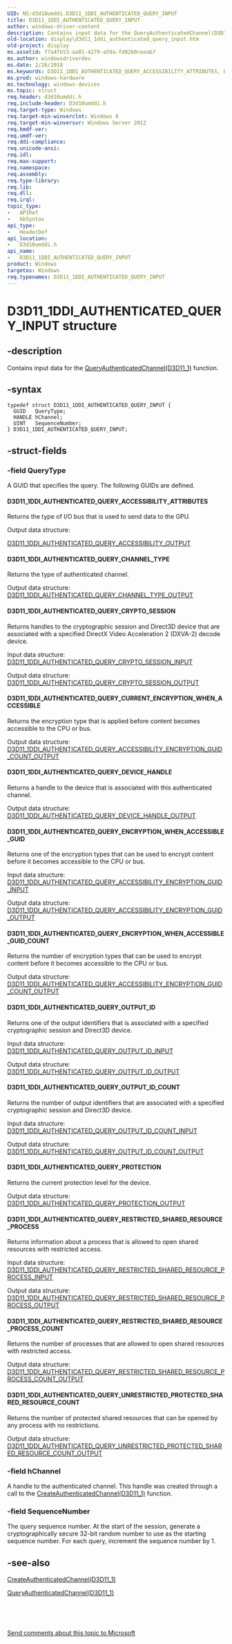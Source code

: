```yaml
---
UID: NS:d3d10umddi.D3D11_1DDI_AUTHENTICATED_QUERY_INPUT
title: D3D11_1DDI_AUTHENTICATED_QUERY_INPUT
author: windows-driver-content
description: Contains input data for the QueryAuthenticatedChannel(D3D11_1) function.
old-location: display\d3d11_1ddi_authenticated_query_input.htm
old-project: display
ms.assetid: f7a4fb53-aa01-4279-a59a-fd92b0ceeab7
ms.author: windowsdriverdev
ms.date: 2/26/2018
ms.keywords: D3D11_1DDI_AUTHENTICATED_QUERY_ACCESSIBILITY_ATTRIBUTES, D3D11_1DDI_AUTHENTICATED_QUERY_CHANNEL_TYPE, D3D11_1DDI_AUTHENTICATED_QUERY_CRYPTO_SESSION, D3D11_1DDI_AUTHENTICATED_QUERY_CURRENT_ENCRYPTION_WHEN_ACCESSIBLE, D3D11_1DDI_AUTHENTICATED_QUERY_DEVICE_HANDLE, D3D11_1DDI_AUTHENTICATED_QUERY_ENCRYPTION_WHEN_ACCESSIBLE_GUID, D3D11_1DDI_AUTHENTICATED_QUERY_ENCRYPTION_WHEN_ACCESSIBLE_GUID_COUNT, D3D11_1DDI_AUTHENTICATED_QUERY_INPUT, D3D11_1DDI_AUTHENTICATED_QUERY_INPUT structure [Display Devices], D3D11_1DDI_AUTHENTICATED_QUERY_OUTPUT_ID, D3D11_1DDI_AUTHENTICATED_QUERY_OUTPUT_ID_COUNT, D3D11_1DDI_AUTHENTICATED_QUERY_PROTECTION, D3D11_1DDI_AUTHENTICATED_QUERY_RESTRICTED_SHARED_RESOURCE_PROCESS, D3D11_1DDI_AUTHENTICATED_QUERY_RESTRICTED_SHARED_RESOURCE_PROCESS_COUNT, D3D11_1DDI_AUTHENTICATED_QUERY_UNRESTRICTED_PROTECTED_SHARED_RESOURCE_COUNT, d3d10umddi/D3D11_1DDI_AUTHENTICATED_QUERY_INPUT, display.d3d11_1ddi_authenticated_query_input
ms.prod: windows-hardware
ms.technology: windows-devices
ms.topic: struct
req.header: d3d10umddi.h
req.include-header: D3d10umddi.h
req.target-type: Windows
req.target-min-winverclnt: Windows 8
req.target-min-winversvr: Windows Server 2012
req.kmdf-ver: 
req.umdf-ver: 
req.ddi-compliance: 
req.unicode-ansi: 
req.idl: 
req.max-support: 
req.namespace: 
req.assembly: 
req.type-library: 
req.lib: 
req.dll: 
req.irql: 
topic_type:
-	APIRef
-	kbSyntax
api_type:
-	HeaderDef
api_location:
-	D3d10umddi.h
api_name:
-	D3D11_1DDI_AUTHENTICATED_QUERY_INPUT
product: Windows
targetos: Windows
req.typenames: D3D11_1DDI_AUTHENTICATED_QUERY_INPUT
---
```


# D3D11_1DDI_AUTHENTICATED_QUERY_INPUT structure


## -description


Contains input data for the <a href="..\d3d10umddi\nc-d3d10umddi-pfnd3d11_1ddi_queryauthenticatedchannel.md">QueryAuthenticatedChannel(D3D11_1)</a> function.


## -syntax


````
typedef struct D3D11_1DDI_AUTHENTICATED_QUERY_INPUT {
  GUID   QueryType;
  HANDLE hChannel;
  UINT   SequenceNumber;
} D3D11_1DDI_AUTHENTICATED_QUERY_INPUT;
````


## -struct-fields




### -field QueryType

A GUID that specifies the query. The following GUIDs are defined.



#### D3D11_1DDI_AUTHENTICATED_QUERY_ACCESSIBILITY_ATTRIBUTES

Returns the type of I/O bus that is used to send data to the GPU.

Output data structure: 


<a href="https://msdn.microsoft.com/0b32d283-9a5f-4e37-9b03-3c0f5c33c11d">D3D11_1DDI_AUTHENTICATED_QUERY_ACCESSIBILITY_OUTPUT</a>




#### D3D11_1DDI_AUTHENTICATED_QUERY_CHANNEL_TYPE

Returns the type of authenticated channel.

Output data structure: <a href="https://msdn.microsoft.com/library/windows/hardware/hh406386">D3D11_1DDI_AUTHENTICATED_QUERY_CHANNEL_TYPE_OUTPUT</a>




#### D3D11_1DDI_AUTHENTICATED_QUERY_CRYPTO_SESSION

Returns handles to the cryptographic session and Direct3D device that are associated with a specified DirectX Video Acceleration 2 (DXVA-2) decode device.

Input data structure: <a href="https://msdn.microsoft.com/library/windows/hardware/hh406388">D3D11_1DDI_AUTHENTICATED_QUERY_CRYPTO_SESSION_INPUT</a>


Output data structure: <a href="https://msdn.microsoft.com/library/windows/hardware/hh406390">D3D11_1DDI_AUTHENTICATED_QUERY_CRYPTO_SESSION_OUTPUT</a>




#### D3D11_1DDI_AUTHENTICATED_QUERY_CURRENT_ENCRYPTION_WHEN_ACCESSIBLE

Returns the encryption type that is applied before content becomes accessible to the CPU or bus.

Output data structure: <a href="https://msdn.microsoft.com/library/windows/hardware/hh406378">D3D11_1DDI_AUTHENTICATED_QUERY_ACCESSIBILITY_ENCRYPTION_GUID_COUNT_OUTPUT</a>




#### D3D11_1DDI_AUTHENTICATED_QUERY_DEVICE_HANDLE

Returns a handle to the device that is associated with this authenticated channel.

Output data structure: <a href="https://msdn.microsoft.com/library/windows/hardware/hh406396">D3D11_1DDI_AUTHENTICATED_QUERY_DEVICE_HANDLE_OUTPUT</a>




#### D3D11_1DDI_AUTHENTICATED_QUERY_ENCRYPTION_WHEN_ACCESSIBLE_GUID

Returns one of the encryption types that can be used to encrypt content before it becomes accessible to the CPU or bus.

Input data structure: <a href="https://msdn.microsoft.com/library/windows/hardware/hh406380">D3D11_1DDI_AUTHENTICATED_QUERY_ACCESSIBILITY_ENCRYPTION_GUID_INPUT</a>


Output data structure: <a href="https://msdn.microsoft.com/library/windows/hardware/hh406382">D3D11_1DDI_AUTHENTICATED_QUERY_ACCESSIBILITY_ENCRYPTION_GUID_OUTPUT</a>




#### D3D11_1DDI_AUTHENTICATED_QUERY_ENCRYPTION_WHEN_ACCESSIBLE_GUID_COUNT

Returns the number of encryption types that can be used to encrypt content before it becomes accessible to the CPU or bus.

Output data structure: <a href="https://msdn.microsoft.com/library/windows/hardware/hh406378">D3D11_1DDI_AUTHENTICATED_QUERY_ACCESSIBILITY_ENCRYPTION_GUID_COUNT_OUTPUT</a>




#### D3D11_1DDI_AUTHENTICATED_QUERY_OUTPUT_ID

Returns one of the output identifiers that is associated with a specified cryptographic session and Direct3D device.

Input data structure: <a href="https://msdn.microsoft.com/library/windows/hardware/hh406412">D3D11_1DDI_AUTHENTICATED_QUERY_OUTPUT_ID_INPUT</a>


Output data structure: <a href="https://msdn.microsoft.com/library/windows/hardware/hh406415">D3D11_1DDI_AUTHENTICATED_QUERY_OUTPUT_ID_OUTPUT</a>




#### D3D11_1DDI_AUTHENTICATED_QUERY_OUTPUT_ID_COUNT

Returns the number of output identifiers that are associated with a specified cryptographic session and Direct3D device.

Input data structure: <a href="https://msdn.microsoft.com/library/windows/hardware/hh406406">D3D11_1DDI_AUTHENTICATED_QUERY_OUTPUT_ID_COUNT_INPUT</a>


Output data structure: <a href="https://msdn.microsoft.com/library/windows/hardware/hh406409">D3D11_1DDI_AUTHENTICATED_QUERY_OUTPUT_ID_COUNT_OUTPUT</a>




#### D3D11_1DDI_AUTHENTICATED_QUERY_PROTECTION

Returns the current protection level for the device.

Output data structure: <a href="https://msdn.microsoft.com/library/windows/hardware/hh406419">D3D11_1DDI_AUTHENTICATED_QUERY_PROTECTION_OUTPUT</a>




#### D3D11_1DDI_AUTHENTICATED_QUERY_RESTRICTED_SHARED_RESOURCE_PROCESS

Returns information about a process that is allowed to open shared resources with restricted access.

Input data structure: <a href="https://msdn.microsoft.com/library/windows/hardware/hh406426">D3D11_1DDI_AUTHENTICATED_QUERY_RESTRICTED_SHARED_RESOURCE_PROCESS_INPUT</a>


Output data structure: <a href="https://msdn.microsoft.com/library/windows/hardware/hh406429">D3D11_1DDI_AUTHENTICATED_QUERY_RESTRICTED_SHARED_RESOURCE_PROCESS_OUTPUT</a>




#### D3D11_1DDI_AUTHENTICATED_QUERY_RESTRICTED_SHARED_RESOURCE_PROCESS_COUNT

Returns the number of processes that are allowed to open shared resources with restricted access.

Output data structure: <a href="https://msdn.microsoft.com/library/windows/hardware/hh406423">D3D11_1DDI_AUTHENTICATED_QUERY_RESTRICTED_SHARED_RESOURCE_PROCESS_COUNT_OUTPUT</a>




#### D3D11_1DDI_AUTHENTICATED_QUERY_UNRESTRICTED_PROTECTED_SHARED_RESOURCE_COUNT

Returns the number of protected shared resources that can be opened by any process with no restrictions.

Output data structure: <a href="https://msdn.microsoft.com/library/windows/hardware/hh406431">D3D11_1DDI_AUTHENTICATED_QUERY_UNRESTRICTED_PROTECTED_SHARED_RESOURCE_COUNT_OUTPUT</a>



### -field hChannel

A handle to the authenticated channel. This handle was created through a call to the <a href="..\d3d10umddi\nc-d3d10umddi-pfnd3d11_1ddi_createauthenticatedchannel.md">CreateAuthenticatedChannel(D3D11_1)</a> function.


### -field SequenceNumber

The query sequence number. At the start of the session, generate a cryptographically secure 32-bit random number to use as the starting sequence number. For each query, increment the sequence number by 1.


## -see-also

<a href="..\d3d10umddi\nc-d3d10umddi-pfnd3d11_1ddi_createauthenticatedchannel.md">CreateAuthenticatedChannel(D3D11_1)</a>



<a href="..\d3d10umddi\nc-d3d10umddi-pfnd3d11_1ddi_queryauthenticatedchannel.md">QueryAuthenticatedChannel(D3D11_1)</a>



 

 

<a href="mailto:wsddocfb@microsoft.com?subject=Documentation%20feedback [display\display]:%20D3D11_1DDI_AUTHENTICATED_QUERY_INPUT structure%20 RELEASE:%20(2/26/2018)&amp;body=%0A%0APRIVACY STATEMENT%0A%0AWe use your feedback to improve the documentation. We don't use your email address for any other purpose, and we'll remove your email address from our system after the issue that you're reporting is fixed. While we're working to fix this issue, we might send you an email message to ask for more info. Later, we might also send you an email message to let you know that we've addressed your feedback.%0A%0AFor more info about Microsoft's privacy policy, see http://privacy.microsoft.com/en-us/default.aspx." title="Send comments about this topic to Microsoft">Send comments about this topic to Microsoft</a>

